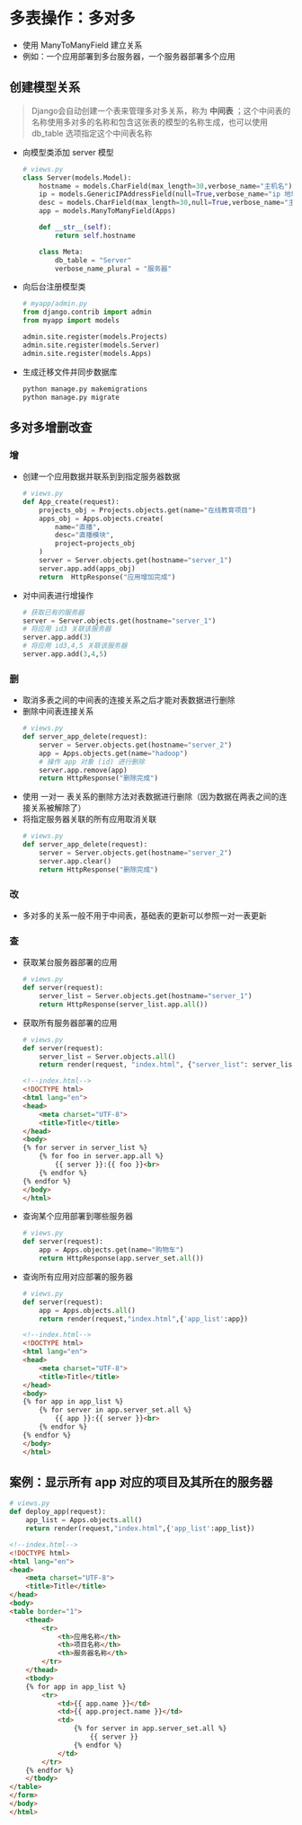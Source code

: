 # 多表操作：多对多
- 使用 ManyToManyField 建立关系
- 例如：一个应用部署到多台服务器，一个服务器部署多个应用

## 创建模型关系
> Django会自动创建一个表来管理多对多关系，称为 __中间表__ ；这个中间表的名称使用多对多的名称和包含这张表的模型的名称生成，也可以使用 db_table 选项指定这个中间表名称
- 向模型类添加 server 模型
    ```python
    # views.py
    class Server(models.Model):
        hostname = models.CharField(max_length=30,verbose_name="主机名")
        ip = models.GenericIPAddressField(null=True,verbose_name="ip 地址")
        desc = models.CharField(max_length=30,null=True,verbose_name="主机描述")
        app = models.ManyToManyField(Apps)

        def __str__(self):
            return self.hostname

        class Meta:
            db_table = "Server"
            verbose_name_plural = "服务器"
    ```
- 向后台注册模型类
    ```python
    # myapp/admin.py
    from django.contrib import admin
    from myapp import models

    admin.site.register(models.Projects)
    admin.site.register(models.Server)
    admin.site.register(models.Apps)
    ```
- 生成迁移文件并同步数据库
    ```bash
    python manage.py makemigrations
    python manage.py migrate

## 多对多增删改查
### 增
- 创建一个应用数据并联系到到指定服务器数据
    ```python
    # views.py
    def App_create(request):
        projects_obj = Projects.objects.get(name="在线教育项目")
        apps_obj = Apps.objects.create(
            name="直播",
            desc="直播模块",
            project=projects_obj
        )
        server = Server.objects.get(hostname="server_1")
        server.app.add(apps_obj)
        return  HttpResponse("应用增加完成")
    ```
- 对中间表进行增操作
    ```python
    # 获取已有的服务器
    server = Server.objects.get(hostname="server_1")
    # 将应用 id3 关联该服务器
    server.app.add(3)
    # 将应用 id3,4,5 关联该服务器
    server.app.add(3,4,5)
    ```
### 删
- 取消多表之间的中间表的连接关系之后才能对表数据进行删除
- 删除中间表连接关系
    ```python
    # views.py
    def server_app_delete(request):
        server = Server.objects.get(hostname="server_2")
        app = Apps.objects.get(name="hadoop")
        # 操作 app 对象 (id) 进行删除
        server.app.remove(app)
        return HttpResponse("删除完成")
    ```
- 使用 一对一 表关系的删除方法对表数据进行删除（因为数据在两表之间的连接关系被解除了）
- 将指定服务器关联的所有应用取消关联
    ```python
    # views.py
    def server_app_delete(request):
        server = Server.objects.get(hostname="server_2")
        server.app.clear()
        return HttpResponse("删除完成")
    ```
### 改
- 多对多的关系一般不用于中间表，基础表的更新可以参照一对一表更新
### 查
- 获取某台服务器部署的应用
    ```python
    # views.py
    def server(request):
        server_list = Server.objects.get(hostname="server_1")
        return HttpResponse(server_list.app.all())
    ```
- 获取所有服务器部署的应用
    ```python
    # views.py
    def server(request):
        server_list = Server.objects.all()
        return render(request, "index.html", {"server_list": server_list})
    ```
    ```html
    <!--index.html-->
    <!DOCTYPE html>
    <html lang="en">
    <head>
        <meta charset="UTF-8">
        <title>Title</title>
    </head>
    <body>
    {% for server in server_list %}
        {% for foo in server.app.all %}
            {{ server }}:{{ foo }}<br>
        {% endfor %}
    {% endfor %}
    </body>
    </html>
    ```
- 查询某个应用部署到哪些服务器
    ```python
    # views.py
    def server(request):
        app = Apps.objects.get(name="购物车")
        return HttpResponse(app.server_set.all())
    ```
- 查询所有应用对应部署的服务器
    ```python
    # views.py
    def server(request):
        app = Apps.objects.all()
        return render(request,"index.html",{'app_list':app})
    ```
    ```html
    <!--index.html-->
    <!DOCTYPE html>
    <html lang="en">
    <head>
        <meta charset="UTF-8">
        <title>Title</title>
    </head>
    <body>
    {% for app in app_list %}
        {% for server in app.server_set.all %}
            {{ app }}:{{ server }}<br>
        {% endfor %}
    {% endfor %}
    </body>
    </html>
    ```

## 案例：显示所有 app 对应的项目及其所在的服务器
```python
# views.py
def deploy_app(request):
    app_list = Apps.objects.all()
    return render(request,"index.html",{'app_list':app_list})
```
```html
<!--index.html-->
<!DOCTYPE html>
<html lang="en">
<head>
    <meta charset="UTF-8">
    <title>Title</title>
</head>
<body>
<table border="1">
    <thead>
        <tr>
            <th>应用名称</th>
            <th>项目名称</th>
            <th>服务器名称</th>
        </tr>
    </thead>
    <tbody>
    {% for app in app_list %}
        <tr>
            <td>{{ app.name }}</td>
            <td>{{ app.project.name }}</td>
            <td>
                {% for server in app.server_set.all %}
                    {{ server }}
                {% endfor %}
            </td>
        </tr>
    {% endfor %}
    </tbody>
</table>
</form>
</body>
</html>
```
